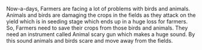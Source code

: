  Now-a-days, Farmers are facing a lot of problems with birds and animals. Animals and birds are damaging the crops in the fields as they attack on the yield which is in seeding stage which ends up in a huge loss for farmers. So, Farmers need to save their crops from those birds and animals. They need an instrument called Animal scary gun which makes a huge sound. By this sound animals and birds scare and move away from the fields.
